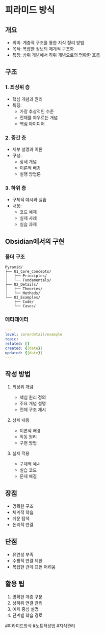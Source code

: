 # 피라미드 방식

## 개요
- 의미: 계층적 구조를 통한 지식 정리 방법
- 목적: 복잡한 정보의 체계적 구조화
- 특징: 상위 개념에서 하위 개념으로의 명확한 흐름

## 구조
### 1. 최상위 층
- 핵심 개념과 원리
- 특징:
  - 가장 추상적인 수준
  - 전체를 아우르는 개념
  - 핵심 아이디어

### 2. 중간 층
- 세부 설명과 이론
- 구성:
  - 상세 개념
  - 이론적 배경
  - 실행 방법론

### 3. 하위 층
- 구체적 예시와 실습
- 내용:
  - 코드 예제
  - 실제 사례
  - 실습 과제

## Obsidian에서의 구현
### 폴더 구조
```
Pyramid/
├── 01_Core_Concepts/
│   ├── Principles/
│   └── Fundamentals/
├── 02_Details/
│   ├── Theories/
│   └── Methods/
└── 03_Examples/
    ├── Code/
    └── Cases/
```

### 메타데이터
```yaml
---
level: core/detail/example
topic: 
related: []
created: {{date}}
updated: {{date}}
---
```

## 작성 방법
1. 최상위 개념
   - 핵심 원리 정의
   - 주요 개념 설명
   - 전체 구조 제시

2. 상세 내용
   - 이론적 배경
   - 작동 원리
   - 구현 방법

3. 실제 적용
   - 구체적 예시
   - 실습 코드
   - 문제 해결

## 장점
- 명확한 구조
- 체계적 학습
- 쉬운 탐색
- 논리적 연결

## 단점
- 유연성 부족
- 수평적 연결 제한
- 복잡한 관계 표현 어려움

## 활용 팁
1. 명확한 계층 구분
2. 상하위 연결 관리
3. 예제 중심 설명
4. 단계별 학습 경로

#피라미드방식 #노트작성법 #지식관리 